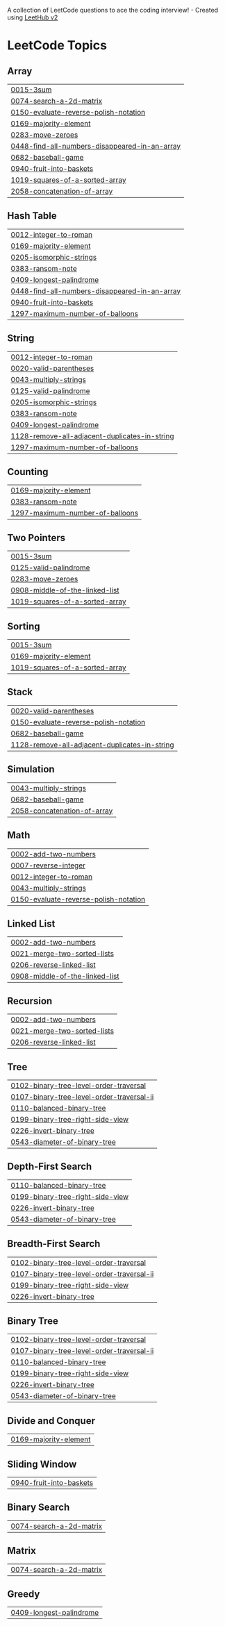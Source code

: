A collection of LeetCode questions to ace the coding interview! - Created using [LeetHub v2](https://github.com/arunbhardwaj/LeetHub-2.0)
<!---LeetCode Topics Start-->
# LeetCode Topics
## Array
|  |
| ------- |
| [0015-3sum](https://github.com/Om-1004/Leetcode/tree/master/0015-3sum) |
| [0074-search-a-2d-matrix](https://github.com/Om-1004/Leetcode/tree/master/0074-search-a-2d-matrix) |
| [0150-evaluate-reverse-polish-notation](https://github.com/Om-1004/Leetcode/tree/master/0150-evaluate-reverse-polish-notation) |
| [0169-majority-element](https://github.com/Om-1004/Leetcode/tree/master/0169-majority-element) |
| [0283-move-zeroes](https://github.com/Om-1004/Leetcode/tree/master/0283-move-zeroes) |
| [0448-find-all-numbers-disappeared-in-an-array](https://github.com/Om-1004/Leetcode/tree/master/0448-find-all-numbers-disappeared-in-an-array) |
| [0682-baseball-game](https://github.com/Om-1004/Leetcode/tree/master/0682-baseball-game) |
| [0940-fruit-into-baskets](https://github.com/Om-1004/Leetcode/tree/master/0940-fruit-into-baskets) |
| [1019-squares-of-a-sorted-array](https://github.com/Om-1004/Leetcode/tree/master/1019-squares-of-a-sorted-array) |
| [2058-concatenation-of-array](https://github.com/Om-1004/Leetcode/tree/master/2058-concatenation-of-array) |
## Hash Table
|  |
| ------- |
| [0012-integer-to-roman](https://github.com/Om-1004/Leetcode/tree/master/0012-integer-to-roman) |
| [0169-majority-element](https://github.com/Om-1004/Leetcode/tree/master/0169-majority-element) |
| [0205-isomorphic-strings](https://github.com/Om-1004/Leetcode/tree/master/0205-isomorphic-strings) |
| [0383-ransom-note](https://github.com/Om-1004/Leetcode/tree/master/0383-ransom-note) |
| [0409-longest-palindrome](https://github.com/Om-1004/Leetcode/tree/master/0409-longest-palindrome) |
| [0448-find-all-numbers-disappeared-in-an-array](https://github.com/Om-1004/Leetcode/tree/master/0448-find-all-numbers-disappeared-in-an-array) |
| [0940-fruit-into-baskets](https://github.com/Om-1004/Leetcode/tree/master/0940-fruit-into-baskets) |
| [1297-maximum-number-of-balloons](https://github.com/Om-1004/Leetcode/tree/master/1297-maximum-number-of-balloons) |
## String
|  |
| ------- |
| [0012-integer-to-roman](https://github.com/Om-1004/Leetcode/tree/master/0012-integer-to-roman) |
| [0020-valid-parentheses](https://github.com/Om-1004/Leetcode/tree/master/0020-valid-parentheses) |
| [0043-multiply-strings](https://github.com/Om-1004/Leetcode/tree/master/0043-multiply-strings) |
| [0125-valid-palindrome](https://github.com/Om-1004/Leetcode/tree/master/0125-valid-palindrome) |
| [0205-isomorphic-strings](https://github.com/Om-1004/Leetcode/tree/master/0205-isomorphic-strings) |
| [0383-ransom-note](https://github.com/Om-1004/Leetcode/tree/master/0383-ransom-note) |
| [0409-longest-palindrome](https://github.com/Om-1004/Leetcode/tree/master/0409-longest-palindrome) |
| [1128-remove-all-adjacent-duplicates-in-string](https://github.com/Om-1004/Leetcode/tree/master/1128-remove-all-adjacent-duplicates-in-string) |
| [1297-maximum-number-of-balloons](https://github.com/Om-1004/Leetcode/tree/master/1297-maximum-number-of-balloons) |
## Counting
|  |
| ------- |
| [0169-majority-element](https://github.com/Om-1004/Leetcode/tree/master/0169-majority-element) |
| [0383-ransom-note](https://github.com/Om-1004/Leetcode/tree/master/0383-ransom-note) |
| [1297-maximum-number-of-balloons](https://github.com/Om-1004/Leetcode/tree/master/1297-maximum-number-of-balloons) |
## Two Pointers
|  |
| ------- |
| [0015-3sum](https://github.com/Om-1004/Leetcode/tree/master/0015-3sum) |
| [0125-valid-palindrome](https://github.com/Om-1004/Leetcode/tree/master/0125-valid-palindrome) |
| [0283-move-zeroes](https://github.com/Om-1004/Leetcode/tree/master/0283-move-zeroes) |
| [0908-middle-of-the-linked-list](https://github.com/Om-1004/Leetcode/tree/master/0908-middle-of-the-linked-list) |
| [1019-squares-of-a-sorted-array](https://github.com/Om-1004/Leetcode/tree/master/1019-squares-of-a-sorted-array) |
## Sorting
|  |
| ------- |
| [0015-3sum](https://github.com/Om-1004/Leetcode/tree/master/0015-3sum) |
| [0169-majority-element](https://github.com/Om-1004/Leetcode/tree/master/0169-majority-element) |
| [1019-squares-of-a-sorted-array](https://github.com/Om-1004/Leetcode/tree/master/1019-squares-of-a-sorted-array) |
## Stack
|  |
| ------- |
| [0020-valid-parentheses](https://github.com/Om-1004/Leetcode/tree/master/0020-valid-parentheses) |
| [0150-evaluate-reverse-polish-notation](https://github.com/Om-1004/Leetcode/tree/master/0150-evaluate-reverse-polish-notation) |
| [0682-baseball-game](https://github.com/Om-1004/Leetcode/tree/master/0682-baseball-game) |
| [1128-remove-all-adjacent-duplicates-in-string](https://github.com/Om-1004/Leetcode/tree/master/1128-remove-all-adjacent-duplicates-in-string) |
## Simulation
|  |
| ------- |
| [0043-multiply-strings](https://github.com/Om-1004/Leetcode/tree/master/0043-multiply-strings) |
| [0682-baseball-game](https://github.com/Om-1004/Leetcode/tree/master/0682-baseball-game) |
| [2058-concatenation-of-array](https://github.com/Om-1004/Leetcode/tree/master/2058-concatenation-of-array) |
## Math
|  |
| ------- |
| [0002-add-two-numbers](https://github.com/Om-1004/Leetcode/tree/master/0002-add-two-numbers) |
| [0007-reverse-integer](https://github.com/Om-1004/Leetcode/tree/master/0007-reverse-integer) |
| [0012-integer-to-roman](https://github.com/Om-1004/Leetcode/tree/master/0012-integer-to-roman) |
| [0043-multiply-strings](https://github.com/Om-1004/Leetcode/tree/master/0043-multiply-strings) |
| [0150-evaluate-reverse-polish-notation](https://github.com/Om-1004/Leetcode/tree/master/0150-evaluate-reverse-polish-notation) |
## Linked List
|  |
| ------- |
| [0002-add-two-numbers](https://github.com/Om-1004/Leetcode/tree/master/0002-add-two-numbers) |
| [0021-merge-two-sorted-lists](https://github.com/Om-1004/Leetcode/tree/master/0021-merge-two-sorted-lists) |
| [0206-reverse-linked-list](https://github.com/Om-1004/Leetcode/tree/master/0206-reverse-linked-list) |
| [0908-middle-of-the-linked-list](https://github.com/Om-1004/Leetcode/tree/master/0908-middle-of-the-linked-list) |
## Recursion
|  |
| ------- |
| [0002-add-two-numbers](https://github.com/Om-1004/Leetcode/tree/master/0002-add-two-numbers) |
| [0021-merge-two-sorted-lists](https://github.com/Om-1004/Leetcode/tree/master/0021-merge-two-sorted-lists) |
| [0206-reverse-linked-list](https://github.com/Om-1004/Leetcode/tree/master/0206-reverse-linked-list) |
## Tree
|  |
| ------- |
| [0102-binary-tree-level-order-traversal](https://github.com/Om-1004/Leetcode/tree/master/0102-binary-tree-level-order-traversal) |
| [0107-binary-tree-level-order-traversal-ii](https://github.com/Om-1004/Leetcode/tree/master/0107-binary-tree-level-order-traversal-ii) |
| [0110-balanced-binary-tree](https://github.com/Om-1004/Leetcode/tree/master/0110-balanced-binary-tree) |
| [0199-binary-tree-right-side-view](https://github.com/Om-1004/Leetcode/tree/master/0199-binary-tree-right-side-view) |
| [0226-invert-binary-tree](https://github.com/Om-1004/Leetcode/tree/master/0226-invert-binary-tree) |
| [0543-diameter-of-binary-tree](https://github.com/Om-1004/Leetcode/tree/master/0543-diameter-of-binary-tree) |
## Depth-First Search
|  |
| ------- |
| [0110-balanced-binary-tree](https://github.com/Om-1004/Leetcode/tree/master/0110-balanced-binary-tree) |
| [0199-binary-tree-right-side-view](https://github.com/Om-1004/Leetcode/tree/master/0199-binary-tree-right-side-view) |
| [0226-invert-binary-tree](https://github.com/Om-1004/Leetcode/tree/master/0226-invert-binary-tree) |
| [0543-diameter-of-binary-tree](https://github.com/Om-1004/Leetcode/tree/master/0543-diameter-of-binary-tree) |
## Breadth-First Search
|  |
| ------- |
| [0102-binary-tree-level-order-traversal](https://github.com/Om-1004/Leetcode/tree/master/0102-binary-tree-level-order-traversal) |
| [0107-binary-tree-level-order-traversal-ii](https://github.com/Om-1004/Leetcode/tree/master/0107-binary-tree-level-order-traversal-ii) |
| [0199-binary-tree-right-side-view](https://github.com/Om-1004/Leetcode/tree/master/0199-binary-tree-right-side-view) |
| [0226-invert-binary-tree](https://github.com/Om-1004/Leetcode/tree/master/0226-invert-binary-tree) |
## Binary Tree
|  |
| ------- |
| [0102-binary-tree-level-order-traversal](https://github.com/Om-1004/Leetcode/tree/master/0102-binary-tree-level-order-traversal) |
| [0107-binary-tree-level-order-traversal-ii](https://github.com/Om-1004/Leetcode/tree/master/0107-binary-tree-level-order-traversal-ii) |
| [0110-balanced-binary-tree](https://github.com/Om-1004/Leetcode/tree/master/0110-balanced-binary-tree) |
| [0199-binary-tree-right-side-view](https://github.com/Om-1004/Leetcode/tree/master/0199-binary-tree-right-side-view) |
| [0226-invert-binary-tree](https://github.com/Om-1004/Leetcode/tree/master/0226-invert-binary-tree) |
| [0543-diameter-of-binary-tree](https://github.com/Om-1004/Leetcode/tree/master/0543-diameter-of-binary-tree) |
## Divide and Conquer
|  |
| ------- |
| [0169-majority-element](https://github.com/Om-1004/Leetcode/tree/master/0169-majority-element) |
## Sliding Window
|  |
| ------- |
| [0940-fruit-into-baskets](https://github.com/Om-1004/Leetcode/tree/master/0940-fruit-into-baskets) |
## Binary Search
|  |
| ------- |
| [0074-search-a-2d-matrix](https://github.com/Om-1004/Leetcode/tree/master/0074-search-a-2d-matrix) |
## Matrix
|  |
| ------- |
| [0074-search-a-2d-matrix](https://github.com/Om-1004/Leetcode/tree/master/0074-search-a-2d-matrix) |
## Greedy
|  |
| ------- |
| [0409-longest-palindrome](https://github.com/Om-1004/Leetcode/tree/master/0409-longest-palindrome) |
<!---LeetCode Topics End-->